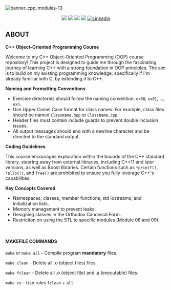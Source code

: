 ![banner_cpp_modules-13](https://github.com/diocode/42-cpp/assets/107859177/d3839718-5b51-4dd4-bb91-526e15ee5581)


<p align="center">
	<img src="https://img.shields.io/badge/status-finished-success?color=%2312bab9&style=flat-square"/>
	<img src="https://img.shields.io/badge/evaluated-00%20%2F%2000%20%2F%200000-success?color=%2312bab9&style=flat-square"/>
	<img src="https://img.shields.io/badge/score-000%20%2F%20000-success?color=%2312bab9&style=flat-square"/>
	<img src="https://img.shields.io/github/last-commit/diocode/42-Minishell?color=%2312bab9&style=flat-square"/>
	<a href='https://www.linkedin.com/in/diogo-gsilva' target="_blank"><img alt='Linkedin' src='https://img.shields.io/badge/LinkedIn-100000?style=flat-square&logo=Linkedin&logoColor=white&labelColor=0A66C2&color=0A66C2'/></a>
</p>

## ABOUT

**C++ Object-Oriented Programming Course**

Welcome to my C++ Object-Oriented Programming (OOP) course repository! This project is designed to guide me through the fascinating journey of learning C++ with a strong foundation in OOP principles. The aim is to build on my existing programming knowledge, specifically if I'm already familiar with C, by extending it to C++. 

**Naming and Formatting Conventions**

- Exercise directories should follow the naming convention: `ex00`, `ex01`, ..., `exn`.
- Use Upper Camel Case format for class names. For example, class files should be named `ClassName.hpp` or `ClassName.cpp`.
- Header files must contain include guards to prevent double inclusion issues.
- All output messages should end with a newline character and be directed to the standard output.

**Coding Guidelines**

This course encourages exploration within the bounds of the C++ standard library, steering away from external libraries, including C++11 and later versions, as well as Boost libraries. Certain functions such as `*printf()`, `*alloc()`, and `free()` are prohibited to ensure you fully leverage C++'s capabilities.

**Key Concepts Covered**

- Namespaces, classes, member functions, std iostreams, and initialization lists.
- Memory management to prevent leaks.
- Designing classes in the Orthodox Canonical Form.
- Restriction on using the STL to specific modules (Module 08 and 09).

<br>

#### MAKEFILE COMMANDS
`make` or `make all` - Compile program **mandatory** files.

`make clean` - Delete all .o (object files) files.

`make fclean` - Delete all .o (object file) and .a (executable) files.

`make re` - Use rules `fclean` + `all`.
